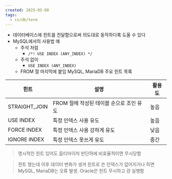 ```yaml
---
created: 2025-05-08
tags:
  - cs/db/term
---
```

- 데이터베이스에 힌트를 전달함으로써 의도대로 동작하다록 도울 수 있다
- MySQL에서의 사용법 예
	- 주석 처럼
		- `/*! USE INDEX (ANY_INDEX) */`
	- 주석 없이
		- `USE INDEX (ANY_INDEX)`
	- FROM 절 마지막에 붙임
MySQL, MariaDB 주요 힌트 목록


| 힌트            | 설명                        | 활용도 |
| ------------- | ------------------------- | --- |
| STRAIGHT_JOIN | FROM 절에 작성된 테이블 순으로 조인 유도 | 높음  |
| USE INDEX     | 특정 인덱스 사용 유도              | 높음  |
| FORCE INDEX   | 특정 인덱스 사용 강하게 유도          | 낮음  |
| IGNORE INDEX  | 특정 인덱스 못쓰게 유도             | 중간  |


> 명시적인 힌트 있어도 옵티마이저 판단하에 비효율적이면 무시당함

> 힌트 했는데 이후 데이터 변화가 생겨 힌트로 쓴 인덱스가 없어지거나 하면 MySQL, MariaDB는 오류 발생. Oracle은 힌트 무시하고 걍 실행함